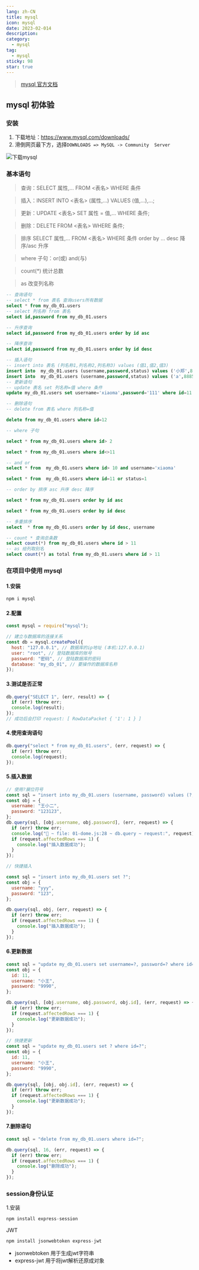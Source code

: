 ```yaml
---
lang: zh-CN
title: mysql
icon: mysql
date: 2023-02-014
description:
category:
  - mysql
tag:
  - mysql
sticky: 98
star: true
---
```


> [mysql 官方文档](https://docs.oracle.com/en-us/iaas/mysql-database/doc/getting-started.html)

## mysql 初体验

### 安装

1. 下载地址：https://www.mysql.com/downloads/
2. 滑倒网页最下方，选择`DOWNLOADS => MySQL -> Community  Server`

![下载mysql](/assets/node/mysql/xia_zai_mysql.png)

<!-- ### 创建数据库
1.  -->

<!-- DateType 数据类型
1. int 整数
2. varchar(len) 字符串(长度)
3. tinyint(1) 布尔值
字段的特殊标识
1. PK(Primary) 主键 唯一标识
2. NN(Not Null) 值不许为空
3. UQ(Unique) 值唯一
4. AI(Auto Increment) 值自动增长 -->

### 基本语句

> 查询：SELECT 属性,... FROM <表名> WHERE 条件

> 插入：INSERT INTO <表名> (属性,...) VALUES (值,...),...;

> 更新：UPDATE <表名> SET 属性 = 值,... WHERE 条件;

> 删除：DELETE FROM <表名> WHERE 条件;

> 排序 SELECT 属性,... FROM <表名> WHERE 条件 order by ... desc 降序/asc 升序

> where 子句：or(或) and(与)

> count(\*) 统计总数

> as 改变列名称

```sql
-- 查询语句
-- select * from 表名 查询users所有数据
select * from my_db_01.users
-- select 列名称 from 表名
select id,password from my_db_01.users

-- 升序查询
select id,password from my_db_01.users order by id asc

-- 降序查询
select id,password from my_db_01.users order by id desc

-- 插入语句
-- insert into 表名 (列名称1,列名称2,列名称3) values (值1,值2,值3)
insert into  my_db_01.users (username,password,status) values ('小郑',888552,1)
insert into  my_db_01.users (username,password,status) values ('a',888552,1)
-- 更新语句
-- update 表名 set 列名称=值 where 条件
update my_db_01.users set username='xiaoma',password='111' where id=11

-- 删除语句
-- delete from 表名 where 列名称=值

delete from my_db_01.users where id=12

-- where 子句

select * from my_db_01.users where id> 2

select * from my_db_01.users where id<>11

-- and or
select * from  my_db_01.users where id> 10 and username='xiaoma'

select * from  my_db_01.users where id=11 or status=1

-- order by 排序 asc 升序 desc 降序

select * from my_db_01.users order by id asc

select * from my_db_01.users order by id desc

-- 多重排序
select  * from my_db_01.users order by id desc, username

-- count * 查询总条数
select count(*) from my_db_01.users where id > 11
-- as 给列取别名
select count(*) as total from my_db_01.users where id > 11

```

### 在项目中使用 mysql

#### 1.安装

```js
npm i mysql
```

#### 2.配置

```js
const mysql = require("mysql");

// 建立与数据库的连接关系
const db = mysql.createPool({
  host: "127.0.0.1", // 数据库的ip地址 (本机:127.0.0.1)
  user: "root", // 登陆数据库的账号
  password: "密码", // 登陆数据库的密码
  database: "my_db_01", // 要操作的数据库名称
});
```

#### 3.测试是否正常

```js
db.query("SELECT 1", (err, result) => {
  if (err) throw err;
  console.log(result);
});
// 成功后会打印 request: [ RowDataPacket { '1': 1 } ]
```

#### 4.使用查询语句

```js
db.query("select * from my_db_01.users", (err, request) => {
  if (err) throw err;
  console.log(request);
});
```

#### 5.插入数据

```js
// 使用?展位符号
const sql = "insert into my_db_01.users (username, password) values (?, ?)";
const obj = {
  username: "王小二",
  password: "123123",
};
db.query(sql, [obj.username, obj.password], (err, request) => {
  if (err) throw err;
  console.log("🚀 ~ file: 01-dome.js:28 ~ db.query ~ request:", request);
  if (request.affectedRows === 1) {
    console.log("插入数据成功");
  }
});
```

```js
// 快捷插入

const sql = "insert into my_db_01.users set ?";
const obj = {
  username: "yyy",
  password: "123",
};

db.query(sql, obj, (err, request) => {
  if (err) throw err;
  if (request.affectedRows === 1) {
    console.log("插入数据成功");
  }
});
```

#### 6.更新数据

```js
const sql = "update my_db_01.users set username=?, password=? where id=?";
const obj = {
  id: 11,
  username: "小王",
  password: "9990",
};

db.query(sql, [obj.username, obj.password, obj.id], (err, request) => {
  if (err) throw err;
  if (request.affectedRows === 1) {
    console.log("更新数据成功");
  }
});
```

```js
// 快捷更新
const sql = "update my_db_01.users set ? where id=?";
const obj = {
  id: 11,
  username: "小王",
  password: "9990",
};

db.query(sql, [obj, obj.id], (err, request) => {
  if (err) throw err;
  if (request.affectedRows === 1) {
    console.log("更新数据成功");
  }
});
```

#### 7.删除语句

```js
const sql = "delete from my_db_01.users where id=?";

db.query(sql, 16, (err, request) => {
  if (err) throw err;
  if (request.affectedRows === 1) {
    console.log("删除成功");
  }
});
```

### session身份认证

1.安装
```js
npm install express-session
```

JWT
```js
npm install jsonwebtoken express-jwt
```
- jsonwebtoken 用于生成jwt字符串
- express-jwt 用于将jwt解析还原成对象